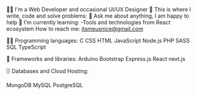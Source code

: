 👨‍🎓 I'm a Web Developer and occasional UI/UX Designer 💪 This is where I write, code and solve problems: 💬 Ask me about anything, I am happy to help 🌱 I'm currently learning: -Tools and technologies from React ecosystem How to reach me: itsmeusnice@gmail.com

👨‍💻 Programming languages: C CSS HTML JavaScript Node.js PHP SASS SQL TypeScript

🧰 Frameworks and libraries: Arduino Bootstrap Express.js React next.js

🗄️ Databases and Cloud Hosting:

MongoDB MySQL PostgreSQL
